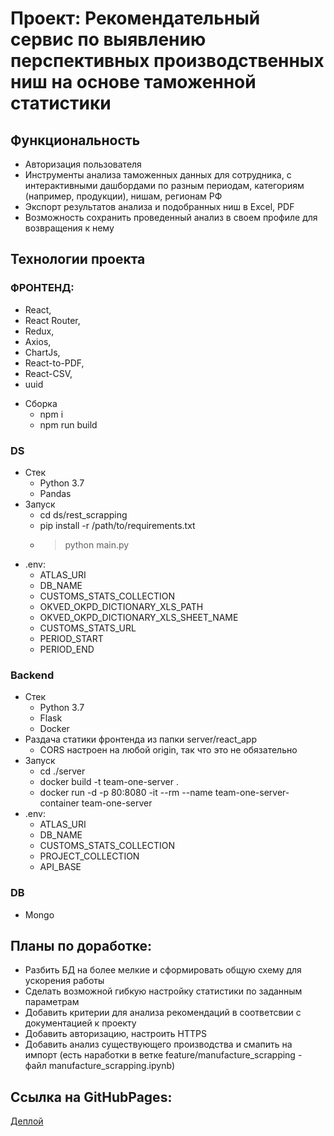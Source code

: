 # Проект: Рекомендательный сервис по выявлению перспективных производственных ниш на основе таможенной статистики

## Функциональность
- Авторизация пользователя
- Инструменты анализа таможенных данных для сотрудника, с интерактивными
дашбордами по разным периодам, категориям (например, продукции), нишам,
регионам РФ
- Экспорт результатов анализа и подобранных ниш в Excel, PDF
- Возможность сохранить проведенный анализ в своем профиле для возвращения к нему


## Технологии проекта
### ФРОНТЕНД:
- React,
- React Router,
- Redux,
- Axios,
- ChartJs,
- React-to-PDF,
- React-CSV,
- uuid

* Сборка
    * npm i
    * npm run build
### 

### DS
* Стек
    * Python 3.7
    * Pandas
* Запуск
    * cd ds/rest_scrapping
    * pip install -r /path/to/requirements.txt
    * > python main.py
* .env:
    * ATLAS_URI
    * DB_NAME
    * CUSTOMS_STATS_COLLECTION
    * OKVED_OKPD_DICTIONARY_XLS_PATH
    * OKVED_OKPD_DICTIONARY_XLS_SHEET_NAME
    * CUSTOMS_STATS_URL
    * PERIOD_START
    * PERIOD_END
###

### Backend
* Стек
    * Python 3.7
    * Flask
    * Docker
* Раздача статики фронтенда из папки server/react_app
    * CORS настроен на любой origin, так что это не обязательно
* Запуск
    * cd ./server
    * docker build -t team-one-server .
    * docker run -d -p 80:8080 -it --rm --name team-one-server-container team-one-server
* .env:
    * ATLAS_URI
    * DB_NAME
    * CUSTOMS_STATS_COLLECTION
    * PROJECT_COLLECTION
    * API_BASE
###

### DB
* Mongo
###

## Планы по доработке:
- Разбить БД на более мелкие и сформировать общую схему для ускорения работы
- Сделать возможной гибкую настройку статистики по заданным параметрам
- Добавить критерии для анализа рекомендаций в соответсвии с документацией к проекту
- Добавить авторизацию, настроить HTTPS
- Добавить анализ существующего производства и смапить на импорт (есть наработки в ветке feature/manufacture_scrapping - файл manufacture_scrapping.ipynb)

## Ссылка на GitHubPages: 
[Деплой](http://37.230.196.81/)
